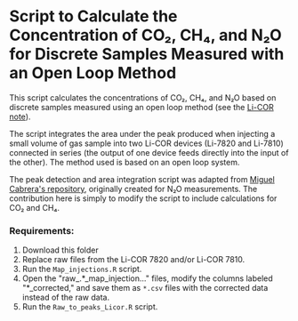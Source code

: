 # Script to Calculate the Concentration of CO₂, CH₄, and N₂O for Discrete Samples Measured with an Open Loop Method

This script calculates the concentrations of CO₂, CH₄, and N₂O based on discrete samples measured using an open loop method (see the [Li-COR note](https://www.licor.cn/uploads/20240112/TGA-Note-Small-Samples_18944.pdf.pdf)).

The script integrates the area under the peak produced when injecting a small volume of gas sample into two Li-COR devices (Li-7820 and Li-7810) connected in series (the output of one device feeds directly into the input of the other). The method used is based on an open loop system.

The peak detection and area integration script was adapted from [Miguel Cabrera's repository](https://github.com/MCabreraBrufau/Licor_N2O_scripts), originally created for N₂O measurements. The contribution here is simply to modify the script to include calculations for CO₂ and CH₄.

### Requirements:
1. Download this folder
2. Replace raw files from the Li-COR 7820 and/or Li-COR 7810.
3. Run the `Map_injections.R` script.
4. Open the "raw_.\*_map_injection..." files, modify the columns labeled "\*_corrected," and save them as `*.csv` files with the corrected data instead of the raw data.
5. Run the `Raw_to_peaks_Licor.R` script.
